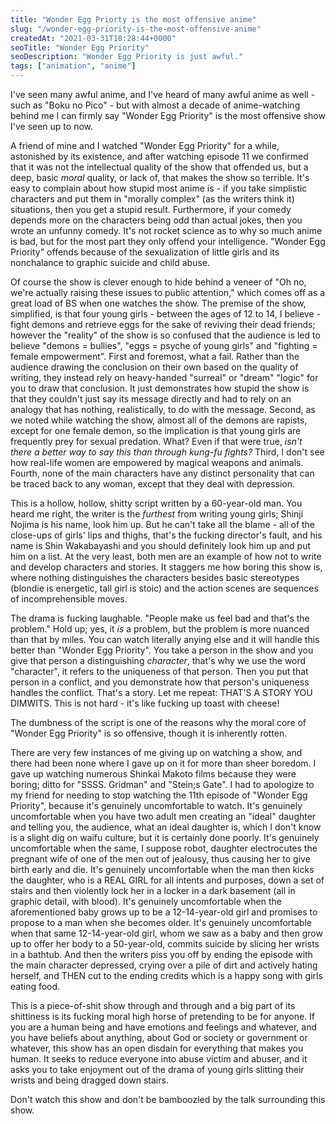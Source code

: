 ```yaml
---
title: "Wonder Egg Priorty is the most offensive anime"
slug: "/wonder-egg-priority-is-the-most-offensive-anime"
createdAt: "2021-03-31T18:28:44+0000"
seoTitle: "Wonder Egg Priority"
seoDescription: "Wonder Egg Priority is just awful."
tags: ["animation", "anime"]
---
```


I've seen many awful anime, and I've heard of many awful anime as well - such as "Boku no Pico" - but with almost a decade of anime-watching behind me I can firmly say "Wonder Egg Priority" is the most offensive show I've seen up to now.

A friend of mine and I watched "Wonder Egg Priority" for a while, astonished by its existence, and after watching episode 11 we confirmed that it was not the intellectual quality of the show that offended us, but a deep, basic _moral_ quality, or lack of, that makes the show so terrible. It's easy to complain about how stupid most anime is - if you take simplistic characters and put them in "morally complex" (as the writers think it) situations, then you get a stupid result. Furthermore, if your comedy depends more on the characters being odd than actual jokes, then you wrote an unfunny comedy. It's not rocket science as to why so much anime is bad, but for the most part they only offend your intelligence. "Wonder Egg Priority" offends because of the sexualization of little girls and its nonchalance to graphic suicide and child abuse.

Of course the show is clever enough to hide behind a veneer of "Oh no, we're actually raising these issues to public attention," which comes off as a great load of BS when one watches the show. The premise of the show, simplified, is that four young girls - between the ages of 12 to 14, I believe - fight demons and retrieve eggs for the sake of reviving their dead friends; however the "reality" of the show is so confused that the audience is led to believe "demons = bullies", "eggs = psyche of young girls" and "fighting = female empowerment". First and foremost, what a fail. Rather than the audience drawing the conclusion on their own based on the quality of writing, they instead rely on heavy-handed "surreal" or "dream" "logic" for you to draw that conclusion. It just demonstrates how stupid the show is that they couldn't just say its message directly and had to rely on an analogy that has nothing, realistically, to do with the message. Second, as we noted while watching the show, almost all of the demons are rapists, except for one female demon, so the implication is that young girls are frequently prey for sexual predation. What? Even if that were true, _isn't there a better way to say this than through kung-fu fights?_ Third, I don't see how real-life women are empowered by magical weapons and animals. Fourth, none of the main characters have any distinct personality that can be traced back to any woman, except that they deal with depression.

This is a hollow, hollow, shitty script written by a 60-year-old man. You heard me right, the writer is the _furthest_ from writing young girls; Shinji Nojima is his name, look him up. But he can't take all the blame - all of the close-ups of girls' lips and thighs, that's the fucking director's fault, and his name is Shin Wakabayashi and you should definitely look him up and put him on a list. At the very least, both men are an example of how not to write and develop characters and stories. It staggers me how boring this show is, where nothing distinguishes the characters besides basic stereotypes (blondie is energetic, tall girl is stoic) and the action scenes are sequences of incomprehensible moves.

The drama is fucking laughable. "People make us feel bad and that's the problem." Hold up; yes, it _is_ a problem, but the problem is more nuanced than that by miles. You can watch literally anying else and it will handle this better than "Wonder Egg Priority". You take a person in the show and you give that person a distinguishing _character_, that's why we use the word "character", it refers to the uniqueness of that person. Then you put that person in a conflict, and you demonstrate how that person's uniqueness handles the conflict. That's a story. Let me repeat: THAT'S A STORY YOU DIMWITS. This is not hard - it's like fucking up toast with cheese!

The dumbness of the script is one of the reasons why the moral core of "Wonder Egg Priority" is so offensive, though it is inherently rotten.

There are very few instances of me giving up on watching a show, and there had been none where I gave up on it for more than sheer boredom. I gave up watching numerous Shinkai Makoto films because they were boring; ditto for "SSSS. Gridman" and "Stein;s Gate". I had to apologize to my friend for needing to stop watching the 11th episode of "Wonder Egg Priority", because it's genuinely uncomfortable to watch. It's genuinely uncomfortable when you have two adult men creating an "ideal" daughter and telling you, the audience, what an ideal daughter is, which I don't know is a slight dig on waifu culture, but it is certainly done poorly. It's genuinely uncomfortable when the same, I suppose robot, daughter electrocutes the pregnant wife of one of the men out of jealousy, thus causing her to give birth early and die. It's genuinely uncomfortable when the man then kicks the daughter, who is a REAL GIRL for all intents and purposes, down a set of stairs and then violently lock her in a locker in a dark basement (all in graphic detail, with blood). It's genuinely uncomfortable when the aforementioned baby grows up to be a 12-14-year-old girl and promises to propose to a man when she becomes older. It's genuinely uncomfortable when that same 12-14-year-old girl, whom we saw as a baby and then grow up to offer her body to a 50-year-old, commits suicide by slicing her wrists in a bathtub. And then the writers piss you off by ending the episode with the main character depressed, crying over a pile of dirt and actively hating herself, and THEN cut to the ending credits which is a happy song with girls eating food.

This is a piece-of-shit show through and through and a big part of its shittiness is its fucking moral high horse of pretending to be for anyone. If you are a human being and have emotions and feelings and whatever, and you have beliefs about anything, about God or society or government or whatever, this show has an open disdain for everything that makes you human. It seeks to reduce everyone into abuse victim and abuser, and it asks you to take enjoyment out of the drama of young girls slitting their wrists and being dragged down stairs.

Don't watch this show and don't be bamboozled by the talk surrounding this show.
